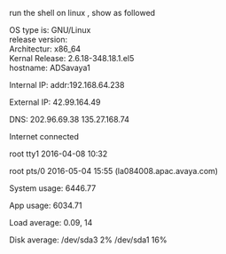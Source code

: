 run the shell on linux ,
show as followed

OS type is:  GNU/Linux  
release version:  
Architectur:  x86_64  
Kernal Release:  2.6.18-348.18.1.el5  
hostname:  ADSavaya1

Internal IP:  addr:192.168.64.238

External IP:  42.99.164.49

DNS:  202.96.69.38 135.27.168.74

Internet connected

root     tty1         2016-04-08 10:32

root     pts/0        2016-05-04 15:55 (la084008.apac.avaya.com)

System usage:  6446.77

App usage:  6034.71

Load average:  0.09, 14

Disk average:  /dev/sda3 2% /dev/sda1 16%
